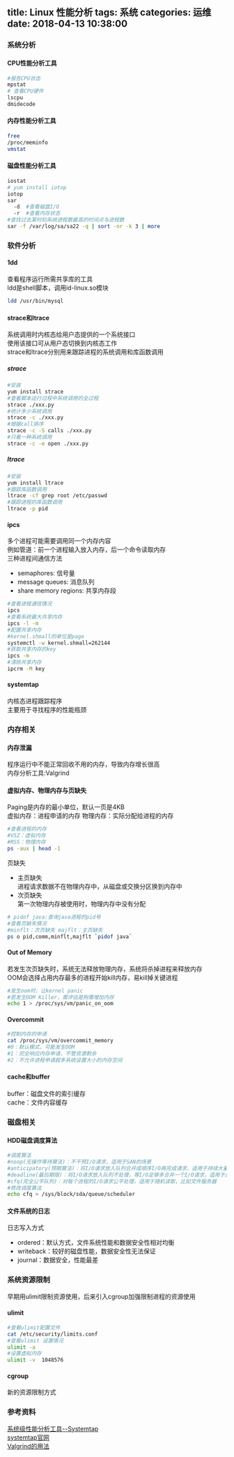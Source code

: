 title: Linux 性能分析
tags: 系统
categories: 运维
date: 2018-04-13 10:38:00
---
### 系统分析
#### CPU性能分析工具
```bash
#报告CPU状态
mpstat 
# 查看CPU硬件
lscpu
dmidecode
```
#### 内存性能分析工具
```bash
free
/proc/meminfo
vmstat
```
<!-- more -->
#### 磁盘性能分析工具
```bash
iostat
# yum install iotop
iotop
sar
  -d  #查看磁盘I/O
  -r  #查看内存状态
#查找过去某时刻系统进程数最高的时间点与进程数
sar -f /var/log/sa/sa22 -q | sort -nr -k 3 | more
```

### 软件分析
#### 1dd
查看程序运行所需共享库的工具   
ldd是shell脚本，调用id-linux.so模块  
```bash
ldd /usr/bin/mysql
```
#### strace和ltrace
系统调用时内核态给用户态提供的一个系统接口  
使用该接口可从用户态切换到内核态工作  
strace和ltrace分别用来跟踪进程的系统调用和库函数调用  
##### strace
```bash
#安装
yum install strace
#查看脚本运行过程中系统调用的全过程
strace ./xxx.py
#统计多少系统调用
strace -c ./xxx.py
#根据call排序
strace -c -S calls ./xxx.py
#只看一种系统调用
strace -c -e open ./xxx.py
```
##### ltrace
```bash
#安装
yum install ltrace
#跟踪库函数调用
ltrace -cf grep root /etc/passwd
#跟踪进程的库函数调用
ltrace -p pid
```
#### ipcs
多个进程可能需要调用同一个内存内容  
例如管道：前一个进程输入放入内存，后一个命令读取内存  
三种进程间通信方法  
* semaphores: 信号量
* message queues: 消息队列
* share memory regions: 共享内存段
```bash
#查看进程通信情况
ipcs
#查看系统最大共享内存
ipcs -l -m
#配置共享内存
#kernel.shmall的单位是page
systemctl -w kernel.shmall=262144
#获取共享内存的key
ipcs -m
#清除共享内存
ipcrm -M key
```
#### systemtap
内核态进程跟踪程序  
主要用于寻找程序的性能瓶颈  

### 内存相关
#### 内存泄漏
程序运行中不能正常回收不用的内存，导致内存增长很高  
内存分析工具:Valgrind
#### 虚拟内存、物理内存与页缺失
Paging是内存的最小单位，默认一页是4KB  
虚拟内存：进程申请的内存
物理内存：实际分配给进程的内存
```bash
#查看进程的内存
#VSZ：虚拟内存
#RSS：物理内存
ps -aux | head -1
```
页缺失  
* 主页缺失  
  进程请求数据不在物理内存中，从磁盘或交换分区换到内存中
* 次页缺失  
  第一次物理内存被使用时，物理内存中没有分配
```bash
# pidof java:查询java进程的pid号
#查看页缺失情况
#minflt：次页缺失 majflt：主页缺失
ps o pid,comm,minflt,majflt `pidof java`
```
#### Out of Memory
若发生次页缺失时，系统无法释放物理内存，系统将杀掉进程来释放内存  
OOM会选择占用内存最多的进程开始kill内存，易kill掉关键进程
```bash
#发生oom时，让kernel panic
#若发生OOM Killer，需评估是狗需增加内存
echo 1 > /proc/sys/vm/panic_on_oom
```
#### Overcommit
```bash
#控制内存的申请
cat /proc/sys/vm/overcommit_memory
#0：默认模式，可能发生OOM
#1：完全响应内存申请，不管资源剩余
#2：不允许进程申请超多系统设置大小的内存空间
```
#### cache和buffer
buffer：磁盘文件的索引缓存  
cache：文件内容缓存

### 磁盘相关
#### HDD磁盘调度算法
```bash
#调度算法
#noop(无操作等待算法)：不干预I/O请求，适用于SAN的场景
#anticipatory(预期算法)：将I/O请求放入队列合并成顺序I/O再完成请求，适用于持续大量顺序I/O场景
#deadline(最后期限)：将I/O请求放入队列不处理，等I/O足够多合并一个I/O请求，适用于虚拟化的物理机和数据库服务器
#cfq(完全公平队列)：对每个进程的I/O请求公平处理，适用于随机读取，比如文件服务器
#修改调度算法
echo cfq > /sys/block/sda/queue/scheduler
```
#### 文件系统的日志
日志写入方式  
* ordered：默认方式，文件系统性能和数据安全性相对均衡
* writeback：较好的磁盘性能，数据安全性无法保证
* journal：数据安全，性能最差

### 系统资源限制
早期用ulimit限制资源使用，后来引入cgroup加强限制进程的资源使用  
#### ulimit
```bash
#查看ulimit配置文件
cat /etc/security/limits.conf 
#查看ulimit 设置情况
ulimit -a
#设置虚拟内存
ulimit -v  1048576
```

#### cgroup
新的资源限制方式

### 参考资料
[系统级性能分析工具--Systemtap](https://blog.csdn.net/u011630575/article/details/71215479)  
[systemtap官网](https://sourceware.org/systemtap/documentation.html)  
[Valgrind的用法](https://blog.csdn.net/u010318270/article/details/70864772)  